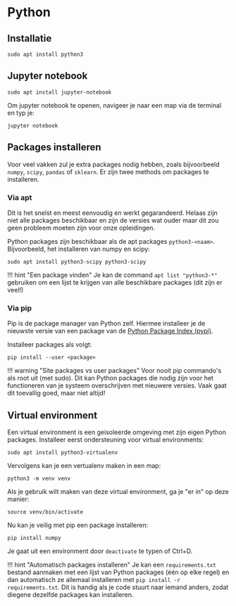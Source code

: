 # Python

## Installatie

```
sudo apt install python3
```

## Jupyter notebook

```
sudo apt install jupyter-notebook
```

Om jupyter notebook te openen, navigeer je naar een map via de terminal en typ je:
```
jupyter notebook
```

## Packages installeren

Voor veel vakken zul je extra packages nodig hebben, zoals bijvoorbeeld `numpy`, `scipy`, `pandas` of `sklearn`. Er zijn twee methods om packages te installeren.

### Via apt
Dit is het snelst en meest eenvoudig en werkt gegarandeerd. Helaas zijn niet alle packages beschikbaar en zijn de versies wat ouder maar dit zou geen probleem moeten zijn voor onze opleidingen.

Python packages zijn beschikbaar als de apt packages `python3-<naam>`. Bijvoorbeeld, het installeren van numpy en scipy:
```
sudo apt install python3-scipy python3-scipy
```

!!! hint "Een package vinden"
    Je kan de command `apt list "python3-*"` gebruiken om een lijst te krijgen van alle beschikbare packages (dit zijn er veel!)


### Via pip

Pip is de package manager van Python zelf. Hiermee installeer je de nieuwste versie van een package van de [Python Package Index (pypi)](https://pypi.org/).

Installeer packages als volgt:
```
pip install --user <package>
```

!!! warning "Site packages vs user packages"
    Voor nooit pip commando's als root uit (met sudo). Dit kan Python packages die nodig zijn voor het functioneren van je systeem overschrijven met nieuwere versies. Vaak gaat dit toevallig goed, maar niet altijd!

## Virtual environment

Een virtual environment is een geisoleerde omgeving met zijn eigen Python packages. Installeer eerst ondersteuning voor virtual environments:
```
sudo apt install python3-virtualenv
```

Vervolgens kan je een vertualenv maken in een map:
```
python3 -m venv venv
```

Als je gebruik wilt maken van deze virtual environment, ga je "er in" op deze manier:
```
source venv/bin/activate
```

Nu kan je veilig met pip een package installeren:
```
pip install numpy
```

Je gaat uit een environment door `deactivate` te typen of Ctrl+D.

!!! hint "Automatisch packages installeren"
    Je kan een `requirements.txt` bestand aanmaken met een lijst van Python packages (één op elke regel) en dan automatisch ze allemaal installeren met `pip install -r requirements.txt`. Dit is handig als je code stuurt naar iemand anders, zodat diegene dezelfde packages kan installeren.
